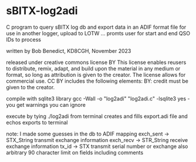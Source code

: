 # sBITX-log2adi
C program to query sBITX log db and export data in an ADIF format file for use in another logger, upload to LOTW ...
promts user for start and end QSO IDs to process
 
written by Bob Benedict, KD8CGH, November 2023 

 released under creative commons license BY
 This license enables reusers to distribute, remix, adapt, and build upon the material in any medium or format, 
 so long as attribution is given to the creator. The license allows for commercial use. 
 CC BY includes the following elements:
 BY: credit must be given to the creator.
 
compile with sqlite3 library
   gcc -Wall -o "log2adi" "log2adi.c" -lsqlite3 
    yes - you get warnings you can ignore

 execute by tying ./log2adi from terminal
 creates and fills export.adi file and echos exports to terminal
 
 note: I made some guesses in the db to ADIF mapping
   exch_sent -> STX_String  transmit exchange information
   exch_recv -> STR_String  receive exchange information
   tx_id -> STX  transmit serial number or exchange
also arbitrary 90 character limit on fields including comments
